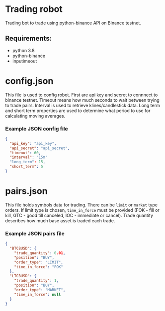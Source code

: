 # Trading robot

Trading bot to trade using python-binance API on Binance testnet.

## Requirements:
* python 3.8
* python-binance
* inputimeout

# config.json

This file is used to config robot. First are api key and secret to connnect to binance testnet. Timeout means how much seconds to wait between trying to trade pairs. Interval is used to retrieve klines/candlestick data. Long term and short term properties are used to determine what period to use for calculating moving averages.

### Example JSON config file

```JSON
{
  "api_key": "api_key",
  "api_secret": "api_secret",
  "timeout": 60,
  "interval": "15m"
  "long_term": 15,
  "short_term": 5
}
```
# pairs.json

This file holds symbols data for trading. There can be `limit` or `market` type orders. If limit type is chosen, `time_in_force` must be provided (FOK - fill or kill, GTC - good till canceled, IOC - immediate or cancel). Trade quantity describes how much base asset is traded each trade.

### Example JSON pairs file

```JSON
{
  "BTCBUSD": {
    "trade_quantity": 0.01,
    "position": "BUY",
    "order_type": "LIMIT",
    "time_in_force": "FOK"
  },
  "LTCBUSD": {
    "trade_quantity": 1,
    "position": "BUY",
    "order_type": "MARKET",
    "time_in_force": null
  }
}
```
